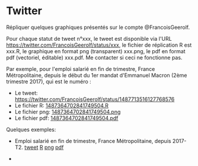 # Twitter

Répliquer quelques graphiques présentés sur le compte @FrancoisGeerolf.

Pour chaque statut de tweet n°xxx, le tweet est disponible via l'URL <https://twitter.com/FrancoisGeerolf/status/xxx>, le fichier de réplication R est xxx.R, le graphique en format png (transparent) xxx.png, le pdf en format pdf (vectoriel, éditable) xxx.pdf. Me contacter si ceci ne fonctionne pas.

Par exemple, pour l'emploi salarié en fin de trimestre, France Métropolitaine, depuis le début du 1er mandat d'Emmanuel Macron (2ème trimestre 2017), qui est le numéro :
- Le tweet: <https://twitter.com/FrancoisGeerolf/status/1487713516127768576>
- Le fichier R: [1487364702841749504.R](1487364702841749504.R)
- Le fichier png: [1487364702841749504.png](1487364702841749504.png)
- Le fichier pdf: [1487364702841749504.pdf](1487364702841749504.pdf)

Quelques exemples:
 
- Emploi salarié en fin de trimestre, France Métropolitaine, depuis 2017-T2. [tweet](https://twitter.com/FrancoisGeerolf/status/xxx) [R](1487713516127768576.R) [png](1487713516127768576.png) [pdf](1487713516127768576.pdf)

 - 
